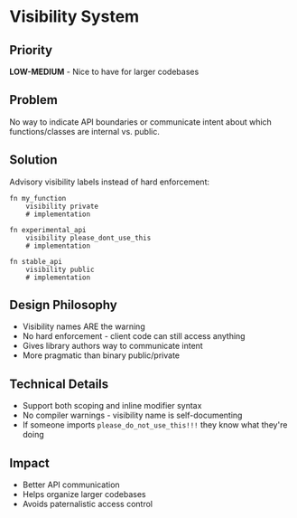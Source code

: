 # Visibility System

## Priority
**LOW-MEDIUM** - Nice to have for larger codebases

## Problem
No way to indicate API boundaries or communicate intent about which functions/classes are internal vs. public.

## Solution
Advisory visibility labels instead of hard enforcement:
```
fn my_function
    visibility private
    # implementation

fn experimental_api  
    visibility please_dont_use_this
    # implementation

fn stable_api
    visibility public
    # implementation
```

## Design Philosophy
- Visibility names ARE the warning
- No hard enforcement - client code can still access anything
- Gives library authors way to communicate intent
- More pragmatic than binary public/private

## Technical Details
- Support both scoping and inline modifier syntax
- No compiler warnings - visibility name is self-documenting
- If someone imports `please_do_not_use_this!!!` they know what they're doing

## Impact
- Better API communication
- Helps organize larger codebases
- Avoids paternalistic access control